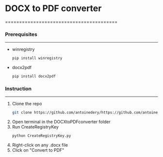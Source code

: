 <td><h1>DOCX to PDF converter</h1></td>
========================================

### Prerequisites
-----------------
* winregistry
   ```sh
   pip install winregistry
   ```

* docx2pdf
   ```sh
   pip install docx2pdf
   ```

### Instruction
---------------        
1. Clone the repo
   ```sh
   git clone https://github.com/antoinedery/https://github.com/antoinedery/DOCXtoPDFconverter.git
   ```
2. Open terminal in the DOCXtoPDFconverter folder
3. Run CreateRegistryKey
   ```sh
   python CreateRegistryKey.py
   ```
4. Right-click on any .docx file
5. Click on "Convert to PDF"